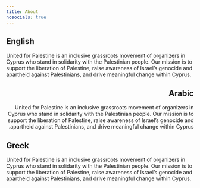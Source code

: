```yaml
---
title: About
nosocials: true
---
```


## English

United for Palestine is an inclusive grassroots movement of organizers in Cyprus who stand in solidarity with the Palestinian people. Our mission is to support the liberation of Palestine, raise awareness of Israel’s genocide and apartheid against Palestinians, and drive meaningful change within Cyprus.

<div dir="rtl" lang="ar">

## Arabic

United for Palestine is an inclusive grassroots movement of organizers in Cyprus who stand in solidarity with the Palestinian people. Our mission is to support the liberation of Palestine, raise awareness of Israel’s genocide and apartheid against Palestinians, and drive meaningful change within Cyprus.

</div>

<div lang="el">

## Greek

United for Palestine is an inclusive grassroots movement of organizers in Cyprus who stand in solidarity with the Palestinian people. Our mission is to support the liberation of Palestine, raise awareness of Israel’s genocide and apartheid against Palestinians, and drive meaningful change within Cyprus.

</div>

<!--
## Chapters

{% for chapter in collections.chapter %}
- [{{chapter.data.title}}]({{chapter.url}}){% endfor %}

-->
